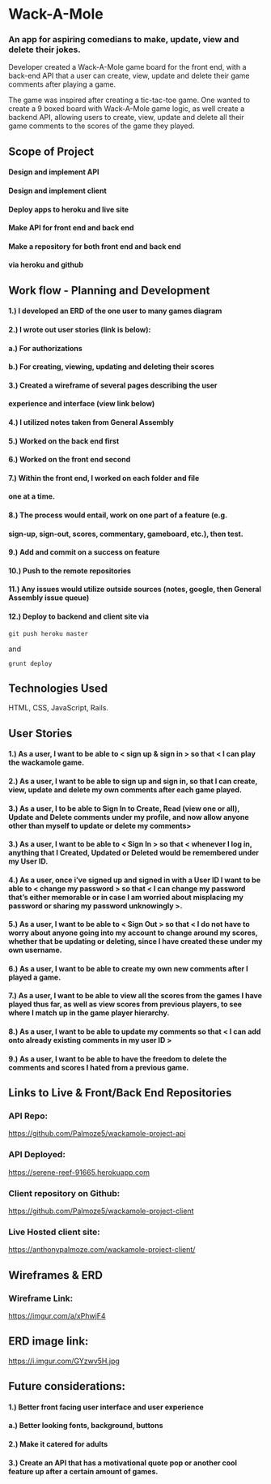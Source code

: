 # Wack-A-Mole
### An app for aspiring comedians to make, update, view and delete their jokes.
Developer created a Wack-A-Mole game board for the front end, with a back-end API that a user can create, view, update and delete their game comments after playing a game.

The game was inspired after creating a tic-tac-toe game. One wanted to create a 9 boxed board with Wack-A-Mole game logic, as well create a backend API, allowing users to create, view, update and delete all their game comments to the scores of the game they played.

## Scope of Project
#### Design and implement API
#### Design and implement client
#### Deploy apps to heroku and live site
#### Make API for front end and back end
#### Make a repository for both front end and back end
#### via heroku and github

## Work flow - Planning and Development
#### 1.) I developed an ERD of the one user to many games diagram
#### 2.) I wrote out user stories (link is below):
#### a.) For authorizations
#### b.) For creating, viewing, updating and deleting their scores
#### 3.) Created a wireframe of several pages describing the user
#### experience and interface (view link below)
#### 4.) I utilized notes taken from General Assembly
#### 5.) Worked on the back end first
#### 6.) Worked on the front end second
#### 7.) Within the front end, I worked on each folder and file
#### one at a time.
#### 8.) The process would entail, work on one part of a feature (e.g.
#### sign-up, sign-out, scores, commentary, gameboard, etc.), then test.
#### 9.) Add and commit on a success on feature
#### 10.) Push to the remote repositories
#### 11.) Any issues would utilize outside sources (notes, google, then General Assembly issue queue)
#### 12.) Deploy to backend and client site via
```
git push heroku master
```
and
```
grunt deploy
```

## Technologies Used
HTML,
CSS,
JavaScript,
Rails.

## User Stories
#### 1.) As a user, I want to be able to < sign up & sign in > so that < I can play the wackamole game.
#### 2.) As a user, I want to be able to sign up and sign in, so that I can create, view, update and delete my own comments after each game played.
#### 3.) As a user, I to be able to Sign In to Create, Read (view one or all), Update and Delete comments under my profile, and now allow anyone other than myself to update or delete my comments>
#### 3.) As a user, I want to be able to < Sign In > so that < whenever I log in, anything that I Created, Updated or Deleted would be remembered under my User ID.
#### 4.) As a user, once i’ve signed up and signed in with a User ID  I want to be able to < change my password > so that < I can change my password that’s either memorable or in case I am worried about misplacing my password or sharing my password unknowingly >.
#### 5.) As a user, I want to be able to < Sign Out > so that < I do not have to worry about anyone going into my account to change around my scores, whether that be updating or deleting, since I have created these under my own username.
#### 6.) As a user, I want to be able to create my own new comments after I played a game.
#### 7.) As a user, I want to be able to view all the scores from the games I have played thus far, as well as view scores from previous players, to see where I match up in the game player hierarchy.
#### 8.) As a user, I want to be able to update my comments so that < I can add onto already existing comments in my user ID >
#### 9.) As a user, I want to be able to have the freedom to delete the comments and scores I hated from a previous game.

## Links to Live & Front/Back End Repositories
### API Repo:
https://github.com/Palmoze5/wackamole-project-api
### API Deployed:
https://serene-reef-91665.herokuapp.com
### Client repository on Github:
https://github.com/Palmoze5/wackamole-project-client
### Live Hosted client site:
https://anthonypalmoze.com/wackamole-project-client/

## Wireframes & ERD
### Wireframe Link:
https://imgur.com/a/xPhwjF4
## ERD image link:
https://i.imgur.com/GYzwv5H.jpg

## Future considerations:
#### 1.) Better front facing user interface and user experience
#### a.) Better looking fonts, background, buttons
#### 2.) Make it catered for adults
#### 3.) Create an API that has a motivational quote pop or another cool feature up after a certain amount of games.
